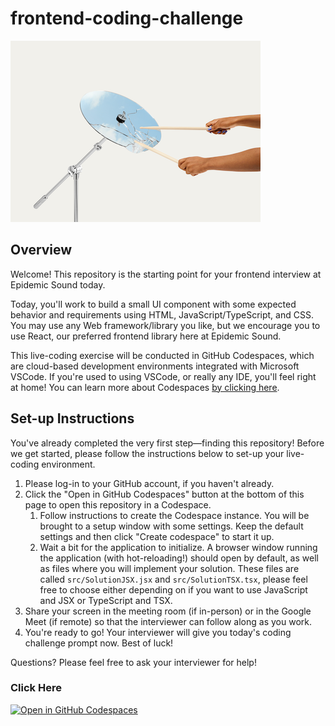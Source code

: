 # frontend-coding-challenge

![Splash image depicting hands holding drum sticks playing a stylized mirror-like cymbal reflecting the sky](splash.png "Splash")

## Overview

Welcome! This repository is the starting point for your frontend interview at Epidemic Sound today.

Today, you'll work to build a small UI component with some expected behavior and requirements using HTML, JavaScript/TypeScript, and CSS. You may use any Web framework/library you like, but we encourage you to use React, our preferred frontend library here
at Epidemic Sound.

This live-coding exercise will be conducted in GitHub Codespaces, which are cloud-based development environments integrated with Microsoft VSCode. If you're used to using VSCode, or really any IDE, you'll feel right at home! You can learn more about Codespaces [by clicking here](https://github.com/features/codespaces).

## Set-up Instructions

You've already completed the very first step—finding this repository! Before we get started, please follow the instructions below to set-up your live-coding environment.

1. Please log-in to your GitHub account, if you haven't already.
2. Click the "Open in GitHub Codespaces" button at the bottom of this page to open this repository in a Codespace.
    1. Follow instructions to create the Codespace instance. You will be brought to a setup window with some settings. Keep the default settings and then click "Create codespace" to start it up.
    2. Wait a bit for the application to initialize. A browser window running the application (with hot-reloading!) should open by default, as well as files where you will implement your solution. These files are called `src/SolutionJSX.jsx` and `src/SolutionTSX.tsx`, please feel free to choose either depending on if you want to use JavaScript and JSX or TypeScript and TSX.
3. Share your screen in the meeting room (if in-person) or in the Google Meet (if remote) so that the interviewer can follow along as you work.
4. You're ready to go! Your interviewer will give you today's coding challenge prompt now. Best of luck!

Questions? Please feel free to ask your interviewer for help!

### Click Here

[![Open in GitHub Codespaces](https://github.com/codespaces/badge.svg)](https://github.com/codespaces/new?hide_repo_select=true&ref=main&repo=996838511)
